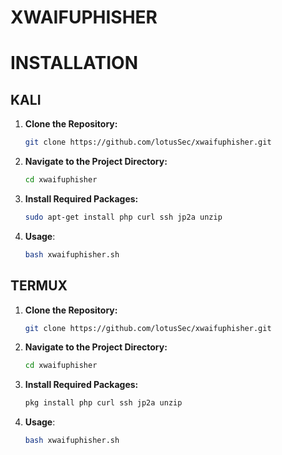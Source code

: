 # XWAIFUPHISHER

# INSTALLATION


## KALI

1. **Clone the Repository:**
   ```bash
   git clone https://github.com/lotusSec/xwaifuphisher.git

2. **Navigate to the Project Directory:**
   ```bash
   cd xwaifuphisher

3. **Install Required Packages:**
   ```bash
   sudo apt-get install php curl ssh jp2a unzip

4. **Usage**:
   ```bash
   bash xwaifuphisher.sh


## TERMUX

1. **Clone the Repository:**
   ```bash
   git clone https://github.com/lotusSec/xwaifuphisher.git

2. **Navigate to the Project Directory:**
   ```bash
   cd xwaifuphisher

3. **Install Required Packages:**
   ```bash
   pkg install php curl ssh jp2a unzip

4. **Usage**:
   ```bash
   bash xwaifuphisher.sh
